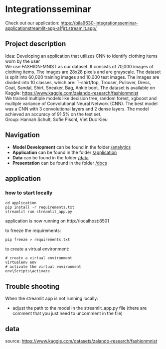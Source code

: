 # Integrationsseminar
Check out our application: https://bila9630-integrationsseminar-applicationstreamlit-app-a1fjrt.streamlit.app/


## Project description

Idea: Developing an application that utilizes CNN to identify clothing items worn by the user
<br>We use FASHION-MNIST as our dataset. It consists of 70,000 images of clothing items. The images are 28x28 pixels and are grayscale. The dataset is split into 60,000 training images and 10,000 test images. The images are divided into 10 classes, which are: T-shirt/top, Trouser, Pullover, Dress, Coat, Sandal, Shirt, Sneaker, Bag, Ankle boot. The dataset is available on Kaggle: https://www.kaggle.com/zalando-research/fashionmnist
<br>We trained multiple models like decision tree, random forest, xgboost and multiple variance of Convolutional Neural Network (CNN). The best model was a CNN with 3 convolutional layers and 2 dense layers. The model achieved an accuracy of 91.5% on the test set.
<br>Group: Hannah Schult, Sofie Pischl, Viet Duc Kieu

## Navigation
- **Model Development** can be found in the folder [/analytics](/analytics)
- **Application** can be found in the folder [/application](/application)
- **Data** can be found in the folder [/data](/data)
- **Presentation** can be found in the folder [/docs](/docs/FashionMNIST%20-%20Integrationsseminar.pptx)

## application
### how to start locally
```
cd application
pip install -r requirements.txt
streamlit run streamlit_app.py
```
application is now running on http://localhost:8501

to freeze the requirements:
```
pip freeze > requirements.txt
```

to create a virtual environment:
```
# create a virtual environment
virtualenv env
# activate the virtual environment
env\Scripts\activate
```

## Trouble shooting
When the streamlit app is not running locally:
- adjust the path to the model in the streamlit_app.py file (there are comment that you just need to uncomment in the file)

## data
source: https://www.kaggle.com/datasets/zalando-research/fashionmnist
